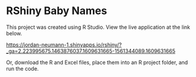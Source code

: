 # RShiny Baby Names
This project was created using R Studio.  View the live application at the link below.

https://jordan-neumann-1.shinyapps.io/rshiny/?_ga=2.223995675.1463876037.1609631665-1561344089.1609631665

Or, download the R and Excel files, place them into an R project folder, and run the code.

